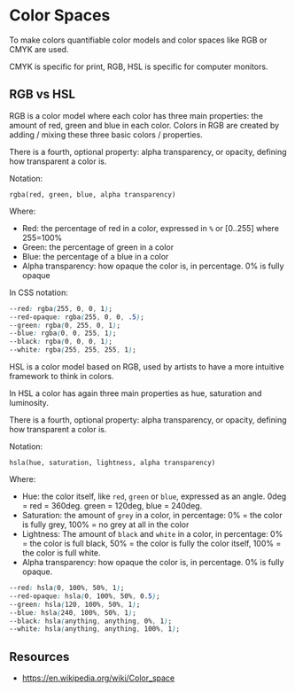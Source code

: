 # Color Spaces

To make colors quantifiable color models and color spaces like RGB or CMYK are used.

CMYK is specific for print, RGB, HSL is specific for computer monitors.

## RGB vs HSL

RGB is a color model where each color has three main properties: the amount of red, green and blue in each color. Colors in RGB are created by adding / mixing these three basic colors / properties.

There is a fourth, optional property: alpha transparency, or opacity, defining how transparent a color is.

Notation:

`rgba(red, green, blue, alpha transparency)`

Where:

- Red: the percentage of red in a color, expressed in `%` or [0..255] where 255=100%
- Green: the percentage of green in a color
- Blue: the percentage of a blue in a color
- Alpha transparency: how opaque the color is, in percentage. 0% is fully opaque

In CSS notation:

```CSS
--red: rgba(255, 0, 0, 1);
--red-opaque: rgba(255, 0, 0, .5);
--green: rgba(0, 255, 0, 1);
--blue: rgba(0, 0, 255, 1);
--black: rgba(0, 0, 0, 1);
--white: rgba(255, 255, 255, 1);
```

HSL is a color model based on RGB, used by artists to have a more intuitive framework to think in colors.

In HSL a color has again three main properties as hue, saturation and luminosity.

There is a fourth, optional property: alpha transparency, or opacity, defining how transparent a color is.

Notation:

`hsla(hue, saturation, lightness, alpha transparency)`

Where:

- Hue: the color itself, like `red`, `green` or `blue`, expressed as an angle. 0deg = red = 360deg. green = 120deg, blue = 240deg.
- Saturation: the amount of `grey` in a color, in percentage: 0% = the color is fully grey, 100% = no grey at all in the color
- Lightness: The amount of `black` and `white` in a color, in percentage: 0% = the color is full black, 50% = the color is fully the color itself, 100% = the color is full white.
- Alpha transparency: how opaque the color is, in percentage. 0% is fully opaque.

```CSS
--red: hsla(0, 100%, 50%, 1);
--red-opaque: hsla(0, 100%, 50%, 0.5);
--green: hsla(120, 100%, 50%, 1);
--blue: hsla(240, 100%, 50%, 1);
--black: hsla(anything, anything, 0%, 1);
--white: hsla(anything, anything, 100%, 1);
```



## Resources

- https://en.wikipedia.org/wiki/Color_space
